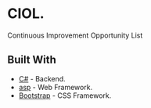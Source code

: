 # CIOL.

Continuous Improvement Opportunity List

## Built With

* [C#](https://docs.microsoft.com/en-us/dotnet/csharp/) - Backend.
* [asp](https://dotnet.microsoft.com/apps/aspnet) - Web Framework.
* [Bootstrap](https://getbootstrap.com/) - CSS Framework.


